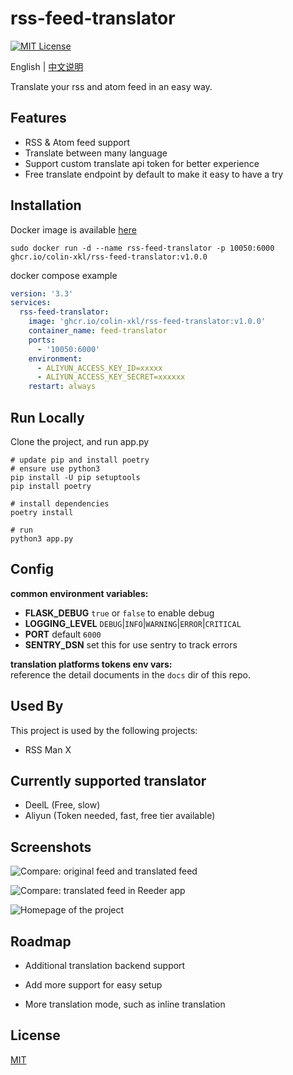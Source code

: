 # rss-feed-translator

[![MIT License](https://img.shields.io/badge/License-MIT-green.svg)](https://choosealicense.com/licenses/mit/)

English | [中文说明](./README.zh-CN.md)

Translate your rss and atom feed in an easy way.

## Features

- RSS & Atom feed support
- Translate between many language
- Support custom translate api token for better experience
- Free translate endpoint by default to make it easy to have a try

## Installation

Docker image is available [here](https://github.com/Colin-XKL/rss-feed-translator/pkgs/container/rss-feed-translator)

```shell
sudo docker run -d --name rss-feed-translator -p 10050:6000 ghcr.io/colin-xkl/rss-feed-translator:v1.0.0
```

docker compose example

```yaml
version: '3.3'
services:
  rss-feed-translator:
    image: 'ghcr.io/colin-xkl/rss-feed-translator:v1.0.0'
    container_name: feed-translator
    ports:
      - '10050:6000'
    environment:
      - ALIYUN_ACCESS_KEY_ID=xxxxx
      - ALIYUN_ACCESS_KEY_SECRET=xxxxxx
    restart: always
```

## Run Locally

Clone the project, and run app.py

```shell
# update pip and install poetry
# ensure use python3
pip install -U pip setuptools
pip install poetry

# install dependencies
poetry install

# run
python3 app.py
```
## Config

**common environment variables:**

- **FLASK_DEBUG** `true` or `false` to enable debug
- **LOGGING_LEVEL** `DEBUG`|`INFO`|`WARNING`|`ERROR`|`CRITICAL`
- **PORT** default `6000`
- **SENTRY_DSN** set this for use sentry to track errors

**translation platforms tokens env vars:**   
reference the detail documents in the  `docs` dir of this repo.

## Used By

This project is used by the following projects:

- RSS Man X

## Currently supported translator

- DeelL (Free, slow)
- Aliyun (Token needed, fast, free tier available)

## Screenshots

![Compare: original feed and translated feed](https://blog-1301127393.file.myqcloud.com/BlogImgs/202305140149482.png)

![Compare: translated feed in Reeder app](https://blog-1301127393.file.myqcloud.com/BlogImgs/202305140149484.png)

![Homepage of the project](https://blog-1301127393.file.myqcloud.com/BlogImgs/202305140149485.png)

## Roadmap

- Additional translation backend support

- Add more support for easy setup

- More translation mode, such as inline translation

## License

[MIT](https://choosealicense.com/licenses/mit/)

